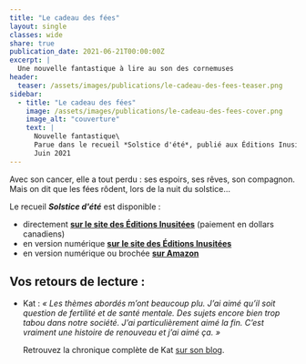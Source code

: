 ```yaml
---
title: "Le cadeau des fées"
layout: single
classes: wide
share: true
publication_date: 2021-06-21T00:00:00Z
excerpt: |
  Une nouvelle fantastique à lire au son des cornemuses
header:
  teaser: /assets/images/publications/le-cadeau-des-fees-teaser.png
sidebar:
  - title: "Le cadeau des fées"
    image: /assets/images/publications/le-cadeau-des-fees-cover.png
    image_alt: "couverture"
    text: |
      Nouvelle fantastique\
      Parue dans le recueil *Solstice d'été*, publié aux Éditions Inusitées\
      Juin 2021
---
```


Avec son cancer, elle a tout perdu&nbsp;: ses espoirs, ses rêves, son compagnon. Mais on dit que les fées rôdent, lors de la nuit du solstice&hellip;

Le recueil ***Solstice d'été*** est disponible :

- directement **<a href="https://editionsinusitees.com/?product=prevente-collectif-du-solstice-dete-nouvelles-fantastiques" target="_blank">sur le site des Éditions Inusitées</a>** (paiement en dollars canadiens)
- en version numérique **<a href="https://www.kobo.com/fr/fr/ebook/solstice-d-ete-nouvelles-fantastiques" target="_blank">sur le site des Éditions Inusitées</a>**
- en version numérique ou brochée **<a href="https://www.amazon.fr/Solstice-d%C3%A9t%C3%A9-nouvelles-fantastiques-Collectif/dp/2925137059/" target="_blank">sur Amazon</a>**


## Vos retours de lecture :

- Kat : *«&nbsp;Les thèmes abordés m’ont beaucoup plu. J’ai aimé qu’il soit question de fertilité et de santé mentale. Des sujets encore bien trop tabou dans notre société. J’ai particulièrement aimé la fin. C’est vraiment une histoire de renouveau et j’ai aimé ça.&nbsp;»*

    Retrouvez la chronique complète de Kat <a href="https://laviedekat.wordpress.com/2021/06/21/service-presse-collectif-du-solstice-dete-nouvelles-fantastiques-par-un-collectif-dauteurs/" target="_blank">sur son blog</a>.
